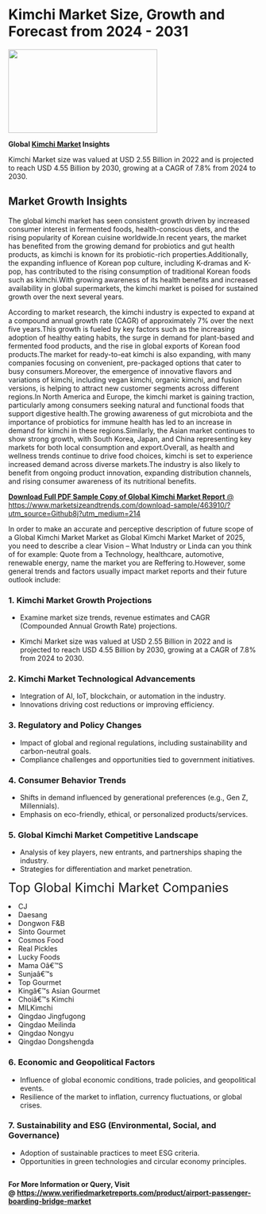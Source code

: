 <H1>Kimchi Market Size, Growth and Forecast from 2024 - 2031</H1><img class="aligncenter size-medium wp-image-584254" src="https://thirdeyenews.in/wp-content/uploads/2024/09/Global-Market-Research-300x168.jpeg" alt="" width="300" height="168" /><p><strong>Global&nbsp;<a href="https://www.marketsizeandtrends.com/download-sample/463910/?utm_source=Github8j?utm_medium=214">Kimchi Market</a> Insights</strong></p><p>Kimchi Market size was valued at USD 2.55 Billion in 2022 and is projected to reach USD 4.55 Billion by 2030, growing at a CAGR of 7.8% from 2024 to 2030.</p><p><h2>Market Growth Insights</h2> <p>The global kimchi market has seen consistent growth driven by increased consumer interest in fermented foods, health-conscious diets, and the rising popularity of Korean cuisine worldwide.In recent years, the market has benefited from the growing demand for probiotics and gut health products, as kimchi is known for its probiotic-rich properties.Additionally, the expanding influence of Korean pop culture, including K-dramas and K-pop, has contributed to the rising consumption of traditional Korean foods such as kimchi.With growing awareness of its health benefits and increased availability in global supermarkets, the kimchi market is poised for sustained growth over the next several years.</p> <p><a href="#"></a></p> <p>According to market research, the kimchi industry is expected to expand at a compound annual growth rate (CAGR) of approximately 7% over the next five years.This growth is fueled by key factors such as the increasing adoption of healthy eating habits, the surge in demand for plant-based and fermented food products, and the rise in global exports of Korean food products.The market for ready-to-eat kimchi is also expanding, with many companies focusing on convenient, pre-packaged options that cater to busy consumers.Moreover, the emergence of innovative flavors and variations of kimchi, including vegan kimchi, organic kimchi, and fusion versions, is helping to attract new customer segments across different regions.In North America and Europe, the kimchi market is gaining traction, particularly among consumers seeking natural and functional foods that support digestive health.The growing awareness of gut microbiota and the importance of probiotics for immune health has led to an increase in demand for kimchi in these regions.Similarly, the Asian market continues to show strong growth, with South Korea, Japan, and China representing key markets for both local consumption and export.Overall, as health and wellness trends continue to drive food choices, kimchi is set to experience increased demand across diverse markets.The industry is also likely to benefit from ongoing product innovation, expanding distribution channels, and rising consumer awareness of its nutritional benefits.<p><a href="#"></p><p><span class=""><strong>Download Full PDF Sample Copy of Global Kimchi Market Report</strong> @ <a href="https://www.marketsizeandtrends.com/download-sample/463910/?utm_source=Github8j?utm_medium=214" target="_blank">https://www.marketsizeandtrends.com/download-sample/463910/?utm_source=Github8j?utm_medium=214</a></span></p><p>In order to make an accurate and perceptive description of future scope of a Global&nbsp;Kimchi Market Market as Global&nbsp;Kimchi Market Market of 2025, you need to describe a clear Vision &ndash; What Industry or Linda can you think of for example: Quote from a Technology, healthcare, automotive, renewable energy, name the market you are Reffering to.However, some general trends and factors usually impact market reports and their future outlook include:</p><h3>1.&nbsp;<strong>Kimchi Market Growth Projections</strong></h3><ul><li>Examine market size trends, revenue estimates and CAGR (Compounded Annual Growth Rate) projections.</li><li><p>Kimchi Market size was valued at USD 2.55 Billion in 2022 and is projected to reach USD 4.55 Billion by 2030, growing at a CAGR of 7.8% from 2024 to 2030.</p></li></ul><h3>2.&nbsp;<strong>Kimchi Market Technological Advancements</strong></h3><ul><li>Integration of AI, IoT, blockchain, or automation in the industry.</li><li>Innovations driving cost reductions or improving efficiency.</li></ul><h3>3.&nbsp;<strong>Regulatory and Policy Changes</strong></h3><ul><li>Impact of global and regional regulations, including sustainability and carbon-neutral goals.</li><li>Compliance challenges and opportunities tied to government initiatives.</li></ul><h3>4.&nbsp;<strong>Consumer Behavior Trends</strong></h3><ul><li>Shifts in demand influenced by generational preferences (e.g., Gen Z, Millennials).</li><li>Emphasis on eco-friendly, ethical, or personalized products/services.</li></ul><h3>5.&nbsp;<strong>Global Kimchi Market Competitive Landscape</strong></h3><ul><li>Analysis of key players, new entrants, and partnerships shaping the industry.</li><li>Strategies for differentiation and market penetration.</li></ul><p data-pm-slice="1 1 []"><span style="color: inherit; font-family: inherit; font-size: 25px;">Top Global Kimchi Market Companies</span></p><div class="" data-test-id=""><p><li>CJ</li><li> Daesang</li><li> Dongwon F&B</li><li> Sinto Gourmet</li><li> Cosmos Food</li><li> Real Pickles</li><li> Lucky Foods</li><li> Mama Oâ€™S</li><li> Sunjaâ€™s</li><li> Top Gourmet</li><li> Kingâ€™s Asian Gourmet</li><li> Choiâ€™s Kimchi</li><li> MILKimchi</li><li> Qingdao Jingfugong</li><li> Qingdao Meilinda</li><li> Qingdao Nongyu</li><li> Qingdao Dongshengda</li></p></div><h3>6.&nbsp;<strong>Economic and Geopolitical Factors</strong></h3><ul><li>Influence of global economic conditions, trade policies, and geopolitical events.</li><li>Resilience of the market to inflation, currency fluctuations, or global crises.</li></ul><h3>7.&nbsp;<strong>Sustainability and ESG (Environmental, Social, and Governance)</strong></h3><ul><li>Adoption of sustainable practices to meet ESG criteria.</li><li>Opportunities in green technologies and circular economy principles.</li></ul><h2><strong style="font-size: 14px;">For More Information or Query, Visit @&nbsp;</strong><a style="background-color: #ffffff; font-size: 14px;" href="https://www.marketsizeandtrends.com/report/kimchi-market/" target="_blank">https://www.verifiedmarketreports.com/product/airport-passenger-boarding-bridge-market</a></h2>